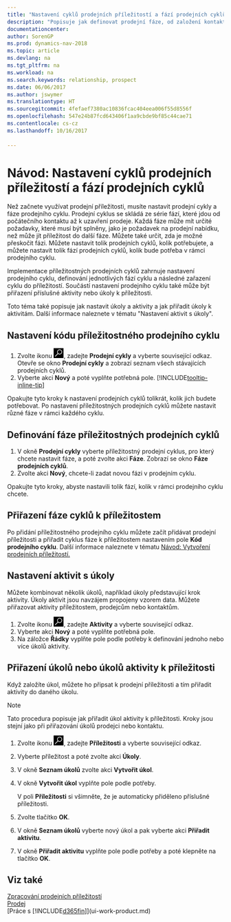 ```yaml
---
title: "Nastavení cyklů prodejních příležitostí a fází prodejních cyklů"
description: "Popisuje jak definovat prodejní fáze, od založení kontaktu až po uzavření, vytvoření prodejního cyklu a přiřazení příležitostem v Dynamics NAV."
documentationcenter: 
author: SorenGP
ms.prod: dynamics-nav-2018
ms.topic: article
ms.devlang: na
ms.tgt_pltfrm: na
ms.workload: na
ms.search.keywords: relationship, prospect
ms.date: 06/06/2017
ms.author: jswymer
ms.translationtype: HT
ms.sourcegitcommit: 4fefaef7380ac10836fcac404eea006f55d8556f
ms.openlocfilehash: 547e24b87fcd643406f1aa9cbde9bf85c44cae71
ms.contentlocale: cs-cz
ms.lasthandoff: 10/16/2017

---
```

# <a name="how-to-set-up-opportunity-sales-cycles-and-cycle-stages"></a>Návod: Nastavení cyklů prodejních příležitostí a fází prodejních cyklů
Než začnete využívat prodejní příležitosti, musíte nastavit prodejní cykly a fáze prodejního cyklu. Prodejní cyklus se skládá ze série fází, které jdou od počátečního kontaktu až k uzavření prodeje. Každá fáze může mít určité požadavky, které musí být splněny, jako je požadavek na prodejní nabídku, než může jít příležitost do další fáze. Můžete také určit, zda je možné přeskočit fázi. Můžete nastavit tolik prodejních cyklů, kolik potřebujete, a můžete nastavit tolik fází prodejních cyklů, kolik bude potřeba v rámci prodejního cyklu.

Implementace příležitostných prodejních cyklů zahrnuje nastavení prodejního cyklu, definování jednotlivých fází cyklu a následné zařazení cyklu do příležitostí. Součástí nastavení prodejního cyklu také může být přiřazení příslušné aktivity nebo úkoly k příležitosti.

Toto téma také popisuje jak nastavit úkoly a aktivity a jak přiřadit úkoly k aktivitám. Další informace naleznete v tématu "Nastavení aktivit s úkoly".

## <a name="to-set-up-opportunity-sales-cycle-codes"></a>Nastavení kódu příležitostného prodejního cyklu
1. Zvolte ikonu ![Vyhledat stránku nebo sestavu](media/ui-search/search_small.png "Ikona Vyhledat stránku nebo sestavu"), zadejte **Prodejní cykly** a vyberte související odkaz. Otevře se okno **Prodejní cykly** a zobrazí seznam všech stávajících prodejních cyklů.
2. Vyberte akci **Nový** a poté vyplňte potřebná pole. [!INCLUDE[tooltip-inline-tip](includes/tooltip-inline-tip_md.md)]

Opakujte tyto kroky k nastavení prodejních cyklů tolikrát, kolik jich budete potřebovat. Po nastavení příležitostných prodejních cyklů můžete nastavit různé fáze v rámci každého cyklu.

## <a name="to-define-opportunity-sales-cycle-stages"></a>Definování fáze příležitostných prodejních cyklů
1. V okně **Prodejní cykly** vyberte příležitostný prodejní cyklus, pro který chcete nastavit fáze, a poté zvolte akci **Fáze**. Zobrazí se okno **Fáze prodejních cyklů**.
2. Zvolte akci **Nový**, chcete-li zadat novou fázi v prodejním cyklu.

Opakujte tyto kroky, abyste nastavili tolik fází, kolik v rámci prodejního cyklu chcete.

## <a name="to-assign-stage-cycles-to-opportunities"></a>Přiřazení fáze cyklů k příležitostem
Po přidání  příležitostného prodejního cyklu můžete začít přidávat prodejní příležitosti a přiřadit cyklus fáze k příležitostem nastavením pole **Kód prodejního cyklu**. Další informace naleznete v tématu [Návod: Vytvoření prodejních příležitostí.](marketing-how-create-opportunities.md)

## <a name="to-set-up-activities-with-tasks"></a>Nastavení aktivit s úkoly
Můžete kombinovat několik úkolů, například úkoly představující krok aktivity. Úkoly aktivit jsou navzájem propojeny vzorem data. Můžete přiřazovat aktivity příležitostem, prodejcům nebo kontaktům.

1. Zvolte ikonu ![Vyhledat stránku nebo sestavu](media/ui-search/search_small.png "Ikona Vyhledat stránku nebo sestavu"), zadejte **Aktivity** a vyberte související odkaz.
2. Vyberte akci **Nový** a poté vyplňte potřebná pole.
3. Na záložce **Řádky** vyplňte pole podle potřeby k definování jednoho nebo více úkolů aktivity.

## <a name="to-assign-tasks-or-activities-of-tasks-to-opportunities"></a>Přiřazení úkolů nebo úkolů aktivity k příležitosti
Když založíte úkol, můžete ho připsat k prodejní příležitosti a tím přiřadit aktivity do daného úkolu.

> [!NOTE]  
>   Tato procedura popisuje jak přiřadit úkol aktivity k příležitosti. Kroky jsou stejní jako při přiřazování úkolů prodejci nebo kontaktu.

1. Zvolte ikonu ![Vyhledat stránku nebo sestavu](media/ui-search/search_small.png "Ikona Vyhledat stránku nebo sestavu"), zadejte **Příležitosti** a vyberte související odkaz.
2. Vyberte příležitost a poté zvolte akci **Úkoly**.
3. V okně **Seznam úkolů** zvolte akci **Vytvořit úkol**.
4.  V okně **Vytvořit úkol** vyplňte pole podle potřeby.

    V poli **Příležitosti** si všimněte, že je automaticky přiděleno příslušné příležitosti.
5. Zvolte tlačítko **OK**.
6. V okně **Seznam úkolů** vyberte nový úkol a pak vyberte akci **Přiřadit aktivitu**.
7. V okně **Přiřadit aktivitu** vyplňte pole podle potřeby a poté klepněte na tlačítko **OK**.

## <a name="see-also"></a>Viz také
[Zpracování prodejních příležitostí](marketing-processing-sales-opportunities.md)  
[Prodej](sales-manage-sales.md)  
[Práce s [!INCLUDE[d365fin](includes/d365fin_md.md)]](ui-work-product.md)

